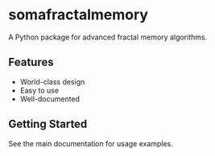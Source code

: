 # somafractalmemory

A Python package for advanced fractal memory algorithms.

## Features
- World-class design
- Easy to use
- Well-documented

## Getting Started
See the main documentation for usage examples.
